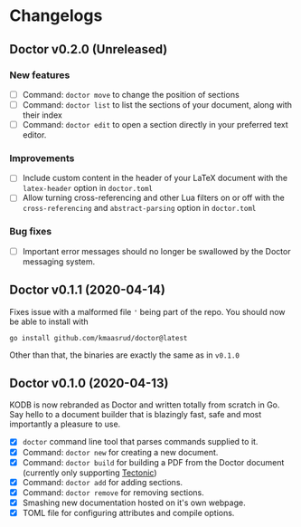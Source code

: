 # Changelogs

## Doctor v0.2.0 (Unreleased)

### New features

- [ ] Command: `doctor move` to change the position of sections
- [ ] Command: `doctor list` to list the sections of your document, along with their index
- [ ] Command: `doctor edit` to open a section directly in your preferred text editor.

### Improvements

- [ ] Include custom content in the header of your LaTeX document with the `latex-header` option in `doctor.toml`
- [ ] Allow turning cross-referencing and other Lua filters on or off with the `cross-referencing` and `abstract-parsing` option in `doctor.toml`

### Bug fixes

- [ ] Important error messages should no longer be swallowed by the Doctor messaging system.

## Doctor v0.1.1 (2020-04-14)

Fixes issue with a malformed file `'` being part of the repo. You should now be able to install with

    go install github.com/kmaasrud/doctor@latest

Other than that, the binaries are exactly the same as in `v0.1.0`

## Doctor v0.1.0 (2020-04-13)

KODB is now rebranded as Doctor and written totally from scratch in Go. Say hello to a document builder that is blazingly fast, safe and most importantly a pleasure to use.

- [x] `doctor` command line tool that parses commands supplied to it.
- [x] Command: `doctor new` for creating a new document.
- [x] Command: `doctor build` for building a PDF from the Doctor document (currently only supporting [Tectonic](https://tectonic-typesetting.github.io/))
- [x] Command: `doctor add` for adding sections.
- [x] Command: `doctor remove` for removing sections.
- [x] Smashing new documentation hosted on it's own webpage.
- [x] TOML file for configuring attributes and compile options.
